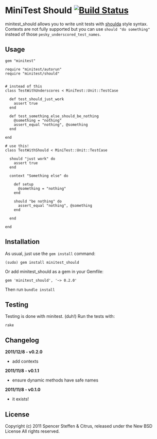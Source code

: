 # MiniTest Should [![Build Status](https://secure.travis-ci.org/citrus/minitest_should.png)](http://travis-ci.org/citrus/minitest_should)

minitest_should allows you to write unit tests with [shoulda](https://github.com/thoughtbot/shoulda) style syntax. Contexts are not fully supported but you can use `should "do something"` instead of those `pesky_underscored_test_names`.


Usage
-----

    gem "minitest"
    
    require "minitest/autorun"
    require "minitest/should"
    
    
    # instead of this
    class TestWithUnderscores < MiniTest::Unit::TestCase
      
      def test_should_just_work
        assert true
      end
      
      def test_something_else_should_be_nothing
        @something = "nothing"
        assert_equal "nothing", @something
      end
      
    end
    
    # use this!
    class TestWithShould < MiniTest::Unit::TestCase
      
      should "just work" do
        assert true
      end
      
      context "Something else" do
        
        def setup
          @something = "nothing"
        end
        
        should "be nothing" do
          assert_equal "nothing", @something
        end
        
      end
      
    end
    

 
Installation
------------

As usual, just use the `gem install` command:

    (sudo) gem install minitest_should
    
Or add minitest_should as a gem in your Gemfile:

    gem 'minitest_should', '~> 0.2.0' 

Then run `bundle install`



Testing
-------

Testing is done with minitest. (duh!) Run the tests with:

    rake
    

Changelog
---------

  **2011/12/8 - v0.2.0**
  - add contexts

  **2011/11/8 - v0.1.1**
  - ensure dynamic methods have safe names

  **2011/11/8 - v0.1.0**
  - it exists!
  
    

License
-------

Copyright (c) 2011 Spencer Steffen & Citrus, released under the New BSD License All rights reserved.
